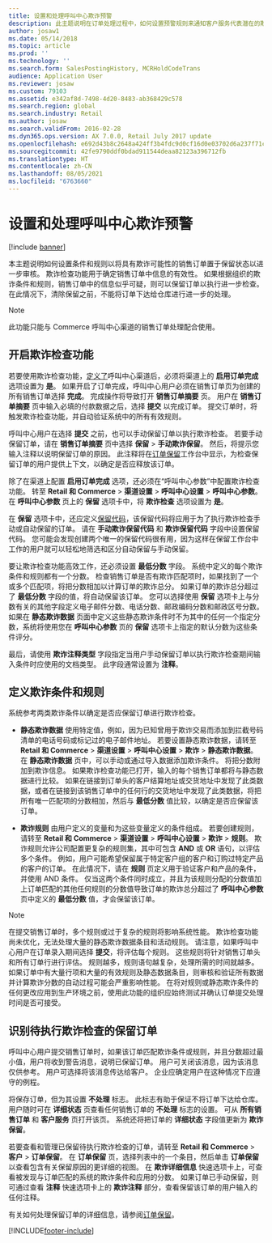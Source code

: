 ```yaml
---
title: 设置和处理呼叫中心欺诈预警
description: 此主题说明在订单处理过程中，如何设置预警规则来通知客户服务代表潜在的欺诈信息。 您可以定义特别的代码用以自动或手动保留可疑订单。
author: josaw1
ms.date: 05/14/2018
ms.topic: article
ms.prod: ''
ms.technology: ''
ms.search.form: SalesPostingHistory, MCRHoldCodeTrans
audience: Application User
ms.reviewer: josaw
ms.custom: 79103
ms.assetid: e342af8d-7498-4d20-8483-ab368429c578
ms.search.region: global
ms.search.industry: Retail
ms.author: josaw
ms.search.validFrom: 2016-02-28
ms.dyn365.ops.version: AX 7.0.0, Retail July 2017 update
ms.openlocfilehash: e692d43b8c2648a424ff3b4fdc9d0cf16d0e03702d6a237f71caaf49646c5ec3
ms.sourcegitcommit: 42fe9790ddf0bdad911544deaa82123a396712fb
ms.translationtype: HT
ms.contentlocale: zh-CN
ms.lasthandoff: 08/05/2021
ms.locfileid: "6763660"
---
```

# <a name="set-up-and-work-with-call-center-fraud-alerts"></a>设置和处理呼叫中心欺诈预警

[!include [banner](includes/banner.md)]

本主题说明如何设置条件和规则以将具有欺诈可能性的销售订单置于保留状态以进一步审核。 欺诈检查功能用于确定销售订单中信息的有效性。 如果根据组织的欺诈条件和规则，销售订单中的信息似乎可疑，则可以保留订单以执行进一步检查。 在此情况下，清除保留之前，不能将订单下达给仓库进行进一步的处理。

> [!NOTE]
> 此功能只能与 Commerce 呼叫中心渠道的销售订单处理配合使用。

## <a name="turning-on-the-fraud-check-feature"></a>开启欺诈检查功能

若要使用欺诈检查功能，[定义了](/dynamics365/unified-operations/retail/set-up-order-processing-options)呼叫中心渠道后，必须将渠道上的 **启用订单完成** 选项设置为 **是**。 如果开启了订单完成，呼叫中心用户必须在销售订单页为创建的所有销售订单选择 **完成**。 完成操作将导致打开 **销售订单摘要** 页。 用户在 **销售订单摘要** 页中输入必填的付款数据之后，选择 **提交** 以完成订单。 提交订单时，将触发欺诈检查功能，并自动验证系统中的所有有效规则。

呼叫中心用户在选择 **提交** 之前，也可以手动保留订单以执行欺诈检查。 若要手动保留订单，请在 **销售订单摘要** 页中选择 **保留** \> **手动欺诈保留**。 然后，将提示您输入注释以说明保留订单的原因。 此注释将在[订单保留](/dynamics365/unified-operations/retail/work-with-order-holds)工作台中显示，为检查保留订单的用户提供上下文，以确定是否应释放该订单。

除了在渠道上配置 **启用订单完成** 选项，还必须在“呼叫中心参数”中配置欺诈检查功能。 转至 **Retail 和 Commerce** \> **渠道设置** \> **呼叫中心设置** \> **呼叫中心参数**。 在 **呼叫中心参数** 页上的 **保留** 选项卡中，将 **欺诈检查** 选项设置为 **是**。

在 **保留** 选项卡中，还应定义[保留代码](/dynamics365/unified-operations/retail/work-with-order-holds)，该保留代码将应用于为了执行欺诈检查手动或自动保留的订单。 请在 **手动欺诈保留代码** 和 **欺诈保留代码** 字段中设置保留代码。 您可能会发现创建两个唯一的保留代码很有用，因为这样在保留工作台中工作的用户就可以轻松地筛选和区分自动保留与手动保留。

要让欺诈检查功能高效工作，还必须设置 **最低分数** 字段。 系统中定义的每个欺诈条件和规则都有一个分数。 检查销售订单是否有欺诈匹配项时，如果找到了一个或多个匹配项，将把分数相加以计算订单的欺诈总分。 如果订单的欺诈总分超过了 **最低分数** 字段的值，将自动保留该订单。 您可以选择使用 **保留** 选项卡上与分数有关的其他字段定义电子邮件分数、电话分数、邮政编码分数和邮政区号分数。 如果在 **静态欺诈数据** 页面中定义这些静态欺诈条件时不为其中的任何一个指定分数，系统将使用您在 **呼叫中心参数** 页的 **保留** 选项卡上指定的默认分数为这些条件评分。

最后，请使用 **欺诈注释类型** 字段指定当用户手动保留订单以执行欺诈检查期间输入条件时应使用的文档类型。 此字段通常设置为 **注释**。

## <a name="defining-fraud-criteria-and-rules"></a>定义欺诈条件和规则

系统参考两类欺诈条件以确定是否应保留订单进行欺诈检查。

- **静态欺诈数据** 使用特定值，例如，因为已知曾用于欺诈交易而添加到拦截号码清单的电话号码或标记过的电子邮件地址。 若要设置静态欺诈数据，请转至 **Retail 和 Commerce** \> **渠道设置** \> **呼叫中心设置** \> **欺诈** \> **静态欺诈数据**。 在 **静态欺诈数据** 页中，可以手动或通过导入数据添加欺诈条件。 将把分数附加到欺诈信息。 如果欺诈检查功能已打开，输入的每个销售订单都将与静态数据进行比较。 如果在链接到订单头的客户结算地址或交货地址中发现了此类数据，或者在链接到该销售订单中的任何行的交货地址中发现了此类数据，将把所有唯一匹配项的分数相加，然后与 **最低分数** 值比较，以确定是否应保留该订单。

- **欺诈规则** 由用户定义的变量和为这些变量定义的条件组成。 若要创建规则，请转至 **Retail 和 Commerce** \> **渠道设置** \> **呼叫中心设置** \> **欺诈** \> **规则**。 欺诈规则允许公司配置更复杂的规则集，其中可包含 **AND** 或 **OR** 语句，以评估多个条件。 例如，用户可能希望保留属于特定客户组的客户和订购过特定产品的客户的订单。 在此情况下，请在 **规则** 页定义用于验证客户和产品的条件，并使用 AND 条件。 仅当这两个条件同时成立，并且为该规则分配的分数值加上订单匹配的其他任何规则的分数值导致订单的欺诈总分超过了 **呼叫中心参数** 页中定义的 **最低分数** 值，才会保留该订单。

> [!NOTE]
> 在提交销售订单时，多个规则或过于复杂的规则将影响系统性能。 欺诈检查功能尚未优化，无法处理大量的静态欺诈数据条目和活动规则。 请注意，如果呼叫中心用户在订单录入期间选择 **提交**，将评估每个规则。 这些规则将针对销售订单头和所有订单行进行评估。 规则越多，规则语句越复杂，处理所需的时间就越多。 如果订单中有大量行项和大量的有效规则及静态数据条目，则审核和验证所有数据并计算欺诈分数的自动过程可能会严重影响性能。 在将对规则或静态欺诈条件的任何更改应用到生产环境之前，使用此功能的组织应始终测试并确认订单提交处理时间是否可接受。

## <a name="identifying-orders-that-are-on-hold-for-fraud-review"></a>识别待执行欺诈检查的保留订单

呼叫中心用户提交销售订单时，如果该订单匹配欺诈条件或规则，并且分数超过最小值，用户将收到警告消息，说明已保留订单。 用户可关闭该消息，因为该消息仅供参考。 用户可选择将该消息传达给客户。 企业应确定用户在这种情况下应遵守的例程。

将保存订单，但为其设置 **不处理** 标志。 此标志有助于保证不将订单下达给仓库。 用户随时可在 **详细状态** 页查看任何销售订单的 **不处理** 标志的设置。 可从 **所有销售订单** 和 **客户服务** 页打开该页。 系统还将把订单的 **详细状态** 字段值更新为 **欺诈保留**。

若要查看和管理已保留待执行欺诈检查的订单，请转至 **Retail 和 Commerce** \> **客户** \> **订单保留**。 在 **订单保留** 页，选择列表中的一个条目，然后单击 **订单保留** 以查看包含有关保留原因的更详细的视图。 在 **欺诈详细信息** 快速选项卡上，可查看被发现与订单匹配的系统的欺诈条件和应用的分数。 如果订单已手动保留，则可通过查看 **注释** 快速选项卡上的 **欺诈注释** 部分，查看保留该订单的用户输入的任何注释。

有关如何处理保留订单的详细信息，请参阅[订单保留](/dynamics365/unified-operations/retail/work-with-order-holds)。


[!INCLUDE[footer-include](../includes/footer-banner.md)]